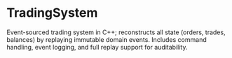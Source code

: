 # TradingSystem
Event-sourced trading system in C++; reconstructs all state (orders, trades, balances) by replaying immutable domain events. Includes command handling, event logging, and full replay support for auditability.
